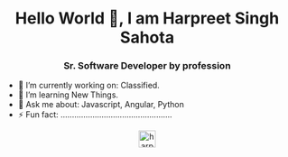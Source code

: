 <h1 align="center">Hello World 👋,   I am Harpreet Singh Sahota</h1>
<h3 align="center">Sr. Software Developer by profession</h3>

<!--
**happysahota/happysahota** is a ✨ _special_ ✨ repository because its `README.md` (this file) appears on your GitHub profile.

Here are some ideas to get you started:

- 🔭 I’m currently working on ...
- 🌱 I’m currently learning ...
- 👯 I’m looking to collaborate on ...
- 🤔 I’m looking for help with ...
- 💬 Ask me about ...
- 📫 How to reach me: ...
- 😄 Pronouns: ...
- ⚡ Fun fact: ...
-->

- 🔭 I’m currently working on: Classified.
- 🤔 I’m learning New Things.
- 💬 Ask me about: Javascript, Angular, Python
- ⚡ Fun fact: .................................................



<p align="center">
<a href="https://linkedin.com/in/harpreetsinghsahota" target="blank"><img align="center" src="https://cdn.jsdelivr.net/npm/simple-icons@3.0.1/icons/linkedin.svg" alt="harpreetssahota" height="30" width="30" /></a>
</p>

